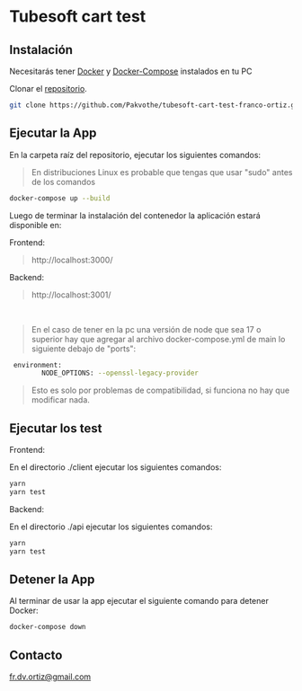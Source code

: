 # Tubesoft cart test

## Instalación

Necesitarás tener [Docker](https://docs.docker.com/get-docker/)
y [Docker-Compose](https://docs.docker.com/compose/install/) instalados en tu PC

Clonar el [repositorio](https://github.com/Pakvothe/tubesoft-cart-test-franco-ortiz).

```bash
git clone https://github.com/Pakvothe/tubesoft-cart-test-franco-ortiz.git
```

## Ejecutar la App

En la carpeta raíz del repositorio, ejecutar los siguientes comandos:

> En distribuciones Linux es probable que tengas que usar "sudo" antes de los comandos

```bash
docker-compose up --build
```

Luego de terminar la instalación del contenedor la aplicación estará disponible en:

Frontend:

> http://localhost:3000/

Backend:

> http://localhost:3001/

</br>

> En el caso de tener en la pc una versión de node que sea 17 o superior hay que agregar al archivo docker-compose.yml de main lo siguiente debajo de "ports":

```bash
 environment:
        NODE_OPTIONS: --openssl-legacy-provider
```

> Esto es solo por problemas de compatibilidad, si funciona no hay que modificar nada.

## Ejecutar los test

Frontend:

En el directorio ./client ejecutar los siguientes comandos:

```bash
yarn
yarn test
```

Backend:

En el directorio ./api ejecutar los siguientes comandos:

```bash
yarn
yarn test
```

## Detener la App

Al terminar de usar la app ejecutar el siguiente comando para detener Docker:

```bash
docker-compose down
```

## Contacto

fr.dv.ortiz@gmail.com
